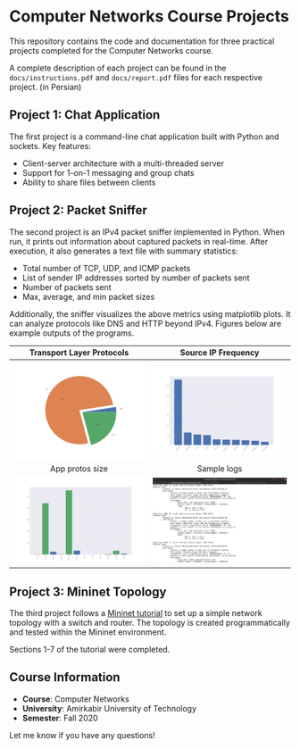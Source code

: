 # Computer Networks Course Projects

This repository contains the code and documentation for three practical projects completed for the Computer Networks
course.

A complete description of each project can be found in the `docs/instructions.pdf` and `docs/report.pdf` files for each
respective project. (in Persian)

## Project 1: Chat Application

The first project is a command-line chat application built with Python and sockets. Key features:

- Client-server architecture with a multi-threaded server
- Support for 1-on-1 messaging and group chats
- Ability to share files between clients

## Project 2: Packet Sniffer

The second project is an IPv4 packet sniffer implemented in Python. When run, it prints out information about captured
packets in real-time. After execution, it also generates a text file with summary statistics:

- Total number of TCP, UDP, and ICMP packets
- List of sender IP addresses sorted by number of packets sent
- Number of packets sent
- Max, average, and min packet sizes

Additionally, the sniffer visualizes the above metrics using matplotlib plots. It can analyze protocols like DNS and
HTTP beyond IPv4. Figures below are example outputs of the programs.

|                       Transport Layer Protocols                       |                       Source IP Frequency                        |
|:---------------------------------------------------------------------:|:----------------------------------------------------------------:|
| ![Transport](packet-sniffer/SampleReport/TransportLayerProtocols.png) | ![movie page](packet-sniffer/SampleReport/SourceIPFrequency.png) |
|                            App protos size                            |                           Sample logs                            |
|   ![App Protos Size](packet-sniffer/SampleReport/AppProtosSize.png)   |      ![logs](packet-sniffer/SampleReport/SampleOutput.png)       |

## Project 3: Mininet Topology

The third project follows
a [Mininet tutorial](https://homepages.dcc.ufmg.br/~mmvieira/cc/OpenFlow%20Tutorial%20-%20OpenFlow%20Wiki.htm) to set up
a simple network topology with a switch and router. The topology is created programmatically and tested within the
Mininet environment.

Sections 1-7 of the tutorial were completed.

## Course Information

- **Course**: Computer Networks
- **University**: Amirkabir University of Technology
- **Semester**: Fall 2020

Let me know if you have any questions!
